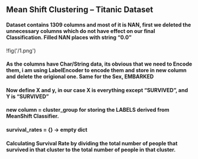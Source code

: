 ## Mean Shift Clustering – Titanic Dataset

#### Dataset contains 1309 columns and most of it is NAN, first we deleted the unnecessary columns which do not have effect on our final Classification. Filled NAN places with string “0.0”

!fig('/1.png')

#### As the columns have Char/String data, its obvious that we need to Encode them, i am using LabelEncoder to encode them and store in new column and delete the origional one. Same for the Sex, EMBARKED

#### Now define X and y, in our case X is everything except “SURVIVED”, and Y is “SURVIVED”


#### new column = cluster_group for storing the LABELS derived from MeanShift Classifier.

#### survival_rates = {} -> empty dict


#### Calculating Survival Rate by dividing the total number of people that survived in that cluster to the total number of people in that cluster.
